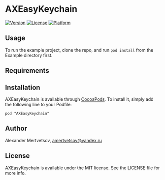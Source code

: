 # AXEasyKeychain

[![Version](https://img.shields.io/cocoapods/v/AXEasyKeychain.svg?style=flat)](http://cocoadocs.org/docsets/AXEasyKeychain)
[![License](https://img.shields.io/cocoapods/l/AXEasyKeychain.svg?style=flat)](http://cocoadocs.org/docsets/AXEasyKeychain)
[![Platform](https://img.shields.io/cocoapods/p/AXEasyKeychain.svg?style=flat)](http://cocoadocs.org/docsets/AXEasyKeychain)

## Usage

To run the example project, clone the repo, and run `pod install` from the Example directory first.

## Requirements

## Installation

AXEasyKeychain is available through [CocoaPods](http://cocoapods.org). To install
it, simply add the following line to your Podfile:

    pod "AXEasyKeychain"

## Author

Alexander Mertvetsov, amertvetsov@yandex.ru

## License

AXEasyKeychain is available under the MIT license. See the LICENSE file for more info.

